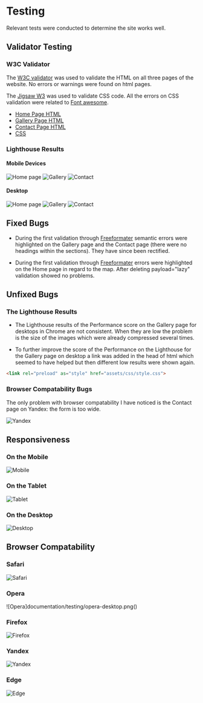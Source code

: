 # Testing 

Relevant tests were conducted to determine the site works well. 

## Validator Testing 

### W3C Validator

The [W3C validator](https://validator.w3.org/) was used to validate the HTML on all three pages of the website. No errors or warnings were found on html pages.

The [Jigsaw W3](https://jigsaw.w3.org/css-validator/) was used to validate CSS code. All the  errors on CSS validation were related to [Font awesome](https://fontawesome.com/v6.0/icons).

- [Home Page HTML](documentation/testing/home-page-validation.png)
- [Gallery Page HTML](documentation/testing/gallery-page-validation.png)
- [Contact Page HTML](documentation/testing/form-page-validation.png)
- [CSS](documentation/testing/css-validation-home.png)

### Lighthouse Results

#### Mobile Devices

![Home page](documentation/testing/home-mobile-lighthouse.png)
![Gallery](documentation/testing/gallery-mobile-lighthouse.png)
![Contact](documentation/testing/form-mobile-lighthouse.png)

#### Desktop

![Home page](documentation/testing/home-desktop-lighthouse.png)
![Gallery](documentation/testing/gallery-desktop-lighthouse.png)
![Contact](documentation/testing/form-desktop-lighthouse.png)

## Fixed Bugs

- During the first validation through [Freeformater](https://www.freeformatter.com/html-validator.html) semantic errors were highlighted on the Gallery page and the Contact page (there were no headings within the sections). They have since been rectified.

- During the first validation through [Freeformater](https://www.freeformatter.com/html-validator.html) errors were highlighted on the Home page in regard to the map. After deleting payload="lazy" validation showed no problems.

## Unfixed Bugs

### The Lighthouse Results

- The Lighthouse results of the Performance score on the Gallery page for desktops in Chrome are not consistent. When they are low the problem is the size of the images which were already compressed several times. 

- To further improve the score of the Performance on the Lighthouse for the Gallery page on desktop a link was added in the head of html which seemed to have helped but then different low results were shown again. 

```html
<link rel="preload" as="style" href="assets/css/style.css"> 
```

### Browser Compatability Bugs

The only problem with browser compatability I have noticed is the Contact page on Yandex: the form is too wide.

![Yandex](documentation/testing/yandex-desktop-form.png)

## Responsiveness

### On the Mobile

![Mobile](documentation/testing/safari-iphone-xr.png)

### On the Tablet

![Tablet](documentation/testing/edge-tablet.png)

### On the Desktop

![Desktop](documentation/testing/opera-desktop.png)

## Browser Compatability

### Safari

![Safari](documentation/testing/safari-iphone-xr.png)

### Opera

![Opera]documentation/testing/opera-desktop.png()

### Firefox

![Firefox](documentation/testing/firefox-desktop.png)

### Yandex

![Yandex](documentation/testing/yandex-desktop.png)

### Edge

![Edge](documentation/testing/edge-tablet.png)




